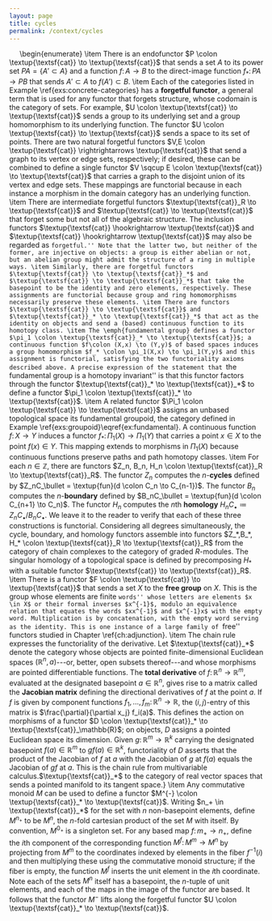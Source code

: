```yaml
---
layout: page
title: cycles
permalink: /context/cycles
---
```

$\quad$
\begin{enumerate}
\item There is an endofunctor $P \colon \textup{\textsf{cat}} \to \textup{\textsf{cat}}$ that sends a set $A$ to its power set $PA = \{ A' \subset A\}$ and a function $f \colon A \to B$ to the direct-image function $f_* \colon PA \to PB$ that sends $A' \subset A$ to $f(A') \subset B$.
\item Each of the categories listed in Example \ref{exs:concrete-categories} has a **forgetful functor**, a general term that is used for any functor that forgets structure, whose codomain is the category of sets. For example, $U \colon \textup{\textsf{cat}} \to \textup{\textsf{cat}}$ sends a group to its underlying set and a group homomorphism to its underlying function. The functor $U \colon \textup{\textsf{cat}} \to \textup{\textsf{cat}}$ sends a space to its set of points. There are two natural forgetful functors $V,E \colon \textup{\textsf{cat}} \rightrightarrows \textup{\textsf{cat}}$ that send a graph to its vertex or edge sets, respectively; if desired, these can be combined to define a single functor $V \sqcup E \colon \textup{\textsf{cat}} \to \textup{\textsf{cat}}$ that carries a graph to the disjoint union of its vertex and edge sets. These mappings are functorial because in each instance a morphism in the domain category has an underlying function.
\item There are intermediate forgetful functors $\textup{\textsf{cat}}_R \to \textup{\textsf{cat}}$ and $\textup{\textsf{cat}} \to \textup{\textsf{cat}}$ that forget some but not all of the algebraic structure. The inclusion functors $\textup{\textsf{cat}} \hookrightarrow \textup{\textsf{cat}}$ and $\textup{\textsf{cat}} \hookrightarrow \textup{\textsf{cat}}$ may also be regarded as ``forgetful.'' Note that the latter two, but neither of the former, are injective on objects: a group is either abelian or not, but an abelian group might admit the structure of a ring in multiple ways.
\item Similarly, there are forgetful functors $\textup{\textsf{cat}} \to \textup{\textsf{cat}}_*$ and $\textup{\textsf{cat}} \to \textup{\textsf{cat}}_*$ that take the basepoint to be the identity and zero elements, respectively. These assignments are functorial because group and ring homomorphisms necessarily preserve these elements.
\item There are functors $\textup{\textsf{cat}} \to \textup{\textsf{cat}}$ and $\textup{\textsf{cat}}_* \to \textup{\textsf{cat}}_*$ that act as the identity on objects and send a (based) continuous function to its homotopy class.
\item The \emph{fundamental group} defines a functor $\pi_1 \colon \textup{\textsf{cat}}_* \to \textup{\textsf{cat}}$; a continuous function $f\colon (X,x) \to (Y,y)$ of based spaces induces a group homomorphism $f_* \colon \pi_1(X,x) \to \pi_1(Y,y)$ and this assignment is functorial, satisfying the two functoriality axioms described above. A precise expression of the statement that ``the fundamental group is a homotopy invariant'' is that this functor factors through the functor $\textup{\textsf{cat}}_* \to \textup{\textsf{cat}}_*$ to define a functor $\pi_1 \colon \textup{\textsf{cat}}_* \to \textup{\textsf{cat}}$.
\item A related functor $\Pi_1 \colon \textup{\textsf{cat}} \to \textup{\textsf{cat}}$ assigns an unbased topological space its fundamental groupoid, the category defined in Example \ref{exs:groupoid}\eqref{ex:fundamental}. A continuous function $f \colon X \to Y$ induces a functor $f_* \colon \Pi_1(X) \to \Pi_1(Y)$ that carries a point $x \in X$ to the point $f(x) \in Y$. This mapping extends to morphisms in $\Pi_1(X)$ because continuous functions preserve paths and path homotopy classes.
\item For each $n \in \mathbb{Z}$, there are functors $Z_n, B_n, H_n \colon \textup{\textsf{cat}}_R \to \textup{\textsf{cat}}_R$. The functor $Z_n$ computes the $n$-**cycles** defined by $Z_nC_\bullet = \textup{fun}(d \colon C_n \to C_{n-1})$. The functor $B_n$ computes the $n$-**boundary** defined by $B_nC_\bullet = \textup{fun}(d \colon C_{n+1} \to C_n)$. The functor $H_n$ computes the $n$th **homology** $H_nC_\bullet \coloneqq Z_nC_\bullet / B_nC_\bullet$. We leave it to the reader to verify that each of these three constructions is functorial. Considering all degrees simultaneously, the cycle, boundary, and homology functors assemble into functors $Z_*,B_*, H_* \colon \textup{\textsf{cat}}_R \to \textup{\textsf{cat}}_R$ from the category of chain complexes to the category of graded $R$-modules. The singular homology of a topological space is defined by precomposing $H_*$ with a suitable functor $\textup{\textsf{cat}} \to \textup{\textsf{cat}}_R$.
\item There is a functor $F \colon \textup{\textsf{cat}} \to \textup{\textsf{cat}}$ that sends a set $X$ to the **free group** on $X$. This is the group whose elements are finite ``words'' whose letters are elements $x \in X$ or their formal inverses $x^{-1}$, modulo an equivalence relation that equates the words $xx^{-1}$ and $x^{-1}x$ with the empty word. Multiplication is by concatenation, with the empty word serving as the identity. This is one instance of a large family of ``free'' functors studied in Chapter \ref{ch:adjunction}.
\item The chain rule expresses the functoriality of the derivative. Let $\textup{\textsf{cat}}_*$ denote the category whose objects are pointed finite-dimensional Euclidean spaces $(\mathbb{R}^n,a)$---or, better, open subsets thereof---and whose morphisms are pointed differentiable functions. The **total derivative** of $f \colon \mathbb{R}^n \to \mathbb{R}^m$, evaluated at the designated basepoint $a \in \mathbb{R}^n$,  gives rise to a matrix called the **Jacobian matrix** defining the directional derivatives of $f$ at the point $a$. If $f$ is given by component functions $f_1,\ldots, f_m \colon \mathbb{R}^n \to \mathbb{R}$, the $(i,j)$-entry of this matrix is $\frac{\partial}{\partial x_j} f_i(a)$.  This defines the action on morphisms of a functor $D \colon \textup{\textsf{cat}}_* \to \textup{\textsf{cat}}_\mathbb{R}$; on objects, $D$ assigns a pointed Euclidean space its dimension. Given $g \colon \mathbb{R}^m \to \mathbb{R}^k$ carrying the designated basepoint $f(a) \in \mathbb{R}^m$ to $gf(a) \in \mathbb{R}^k$, functoriality of $D$ asserts that the product of the Jacobian of $f$ at $a$ with the Jacobian of $g$ at $f(a)$ equals the Jacobian of $gf$ at $a$. This is the chain rule from multivariable calculus.$\textup{\textsf{cat}}_*$ to the category of real vector spaces that sends a pointed manifold to its tangent space.}
\item Any commutative monoid $M$ can be used to define a functor $M^{-} \colon \textup{\textsf{cat}}_* \to \textup{\textsf{cat}}$. Writing $n_+ \in \textup{\textsf{cat}}_*$ for the set with $n$ non-basepoint elements, define $M^{n_+}$ to be $M^n$, the $n$-fold cartesian product of the set $M$ with itself. By convention, $M^{0_+}$ is a singleton set. For any based map $f \colon m_+ \to n_+$, define the $i$th component of the corresponding function $M^f \colon M^m \to M^n$ by projecting from $M^m$ to the coordinates indexed by elements in the fiber $f^{-1}(i)$ and then multiplying these using the commutative monoid structure; if the fiber is empty, the function $M^f$ inserts the unit element in the $i$th coordinate. Note each of the sets $M^n$ itself has a basepoint, the $n$-tuple of unit elements, and each of the maps in the image of the functor are based. It follows that the functor $M^{-}$ lifts along the forgetful functor $U \colon \textup{\textsf{cat}}_* \to \textup{\textsf{cat}}$.
